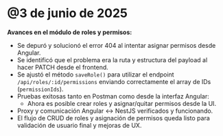 # @3 de junio de 2025

**Avances en el módulo de roles y permisos:**

- Se depuró y solucionó el error 404 al intentar asignar permisos desde Angular.
- Se identificó que el problema era la ruta y estructura del payload al hacer PATCH desde el frontend.
- Se ajustó el método `saveRole()` para utilizar el endpoint `/api/roles/:id/permissions` enviando correctamente el array de IDs (`permissionIds`).
- Pruebas exitosas tanto en Postman como desde la interfaz Angular:
    - Ahora es posible crear roles y asignar/quitar permisos desde la UI.
- Proxy y comunicación Angular ↔️ NestJS verificados y funcionando.
- El flujo de CRUD de roles y asignación de permisos queda listo para validación de usuario final y mejoras de UX.